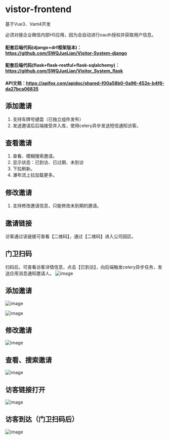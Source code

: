 # vistor-frontend
基于Vue3、Vant4开发

必须对接企业微信内部H5应用，因为会自动进行oauth授权并获取用户信息。

#### 配套后端代码(django+drf框架版本)：https://github.com/SWQJueLian/Visitor-System-django
#### 配套后端代码(flask+flask-restful+flask-sqlalchemy)：https://github.com/SWQJueLian/Visitor_System_flask
#### API文档：https://apifox.com/apidoc/shared-f00a58b0-0a96-452e-b4f6-da27bca06835

## 添加邀请

1. 支持车牌号键盘（已独立组件发布）
2. 发送邀请后后端接受并入库，使用celery异步发送短信通知访客。

## 查看邀请

1. 查看、模糊搜索邀请。
2. 显示状态：已到访、已过期、未到访
3. 下拉刷新。
4. 瀑布流上拉加载更多。

## 修改邀请

1. 支持修改邀请信息，只能修改未到期的邀请。

## 邀请链接

访客通过该链接可查看【二维码】，通过【二维码】进入公司园区。

## 门卫扫码

扫码后，可查看访客详情信息，点击【已到访】，向后端触发celery异步任务，发送应用消息通知邀请人。
![image](https://github.com/SWQJueLian/Visitor-System/assets/2834474/42ef1d60-6bdd-419d-9087-14201018072e)

## 添加邀请
![image](https://github.com/SWQJueLian/Visitor-System/assets/2834474/4eeafac5-a0fc-4bc2-a697-04c4d3d8b801)

![image](https://github.com/SWQJueLian/Visitor-System/assets/2834474/e3604a64-2868-420c-9641-800fc1eca49e)

## 修改邀请
![image](https://github.com/SWQJueLian/Visitor-System/assets/2834474/45f288df-3e66-47a3-9d33-e40d9d47fe5b)

## 查看、搜索邀请
![image](https://github.com/SWQJueLian/Visitor-System/assets/2834474/fc0538bb-8b5a-4cbc-b83f-d9115358b81b)

## 访客链接打开
![image](https://github.com/SWQJueLian/Visitor-System/assets/2834474/f7afd1fb-e154-4ac3-a4a9-58a569cd3169)
## 访客到达（门卫扫码后）
![image](https://github.com/SWQJueLian/Visitor-System/assets/2834474/75787e02-a1c3-46f8-af14-323cca5c8e65)

